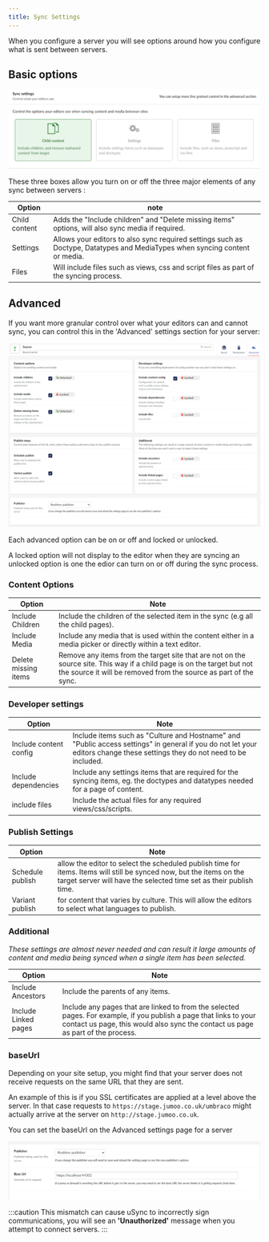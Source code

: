 ```yaml
--- 
title: Sync Settings
---
```


When you configure a server you will see options around how you configure what is sent between servers. 

## Basic options 
![Sync settings](syncsettings.png)

These three boxes allow you turn on or off the three major elements of any sync between servers :

Option | note 
-- | -- 
Child content | Adds the "Include children" and "Delete missing items" options, will also sync media if required.
Settings | Allows your editors to also sync required settings such as Doctype, Datatypes and MediaTypes when syncing content or media.
Files | Will include files such as views, css and script files as part of the syncing process.

## Advanced
If you want more granular control over what your editors can and cannot sync, you can control this in the 'Advanced' settings section for your server:

![Advanced](advanced.png)

Each advanced option can be on or off and locked or unlocked. 

A locked option will not display to the editor when they are syncing an unlocked option is one the edior can turn on or off during the sync process.

### Content Options 

Option | Note 
-- | --
Include Children | Include the children of the selected item in the sync (e.g all the child pages).
Include Media |  Include any media that is used within the content either in a media picker or directly within a text editor.
Delete missing items | Remove any items from the target site that are not on the source site. This way if a child page is on the target but not the source it will be removed from the source as part of the sync.

### Developer settings

Option | Note 
-- | --
Include content config | Include items such as "Culture and Hostname" and "Public access settings" in general if you do not let your editors change these settings they do not need to be included.
Include dependencies | Include any settings items that are required for the syncing items, eg. the doctypes and datatypes needed for a page of content. 
include files | Include the actual files for any required views/css/scripts.

### Publish Settings

Option | Note 
-- | -- 
Schedule publish | allow the editor to select the scheduled publish time for items. Items will still be synced now, but the items on the target server will have the selected time set as their publish time.
Variant publish | for content that varies by culture. This will allow the editors to select what languages to publish.

### Additional

*These settings are almost never needed and can result it large amounts of content and media being synced when a single item has been selected.*

Option | Note 
-- | --
Include Ancestors | Include the parents of any items.
Include Linked pages |  Include any pages that are linked to from the selected pages. For example, if you publish a page that links to your contact us page, this would also sync the contact us page as part of the process. 

### baseUrl
Depending on your site setup, you might find that your server does not receive requests on the same URL that they are sent. 

An example of this is if you SSL certificates are applied at a level above the server. 
In that case requests to `https://stage.jumoo.co.uk/umbraco` might actually arrive at the server on `http://stage.jumoo.co.uk`.

You can set the baseUrl on the Advanced settings page for a server 

![Base Url Setting](baseurl.png)


:::caution
This mismatch can cause uSync to incorrectly sign communications, you will see an **'Unauthorized'** message when you attempt to connect servers.
:::




